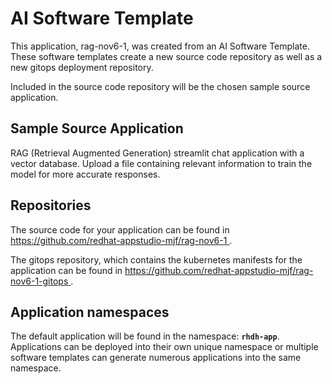 # AI Software Template

This application, rag-nov6-1, was created from an AI Software Template. These software templates create a new source code repository as well as a new gitops deployment repository.

Included in the source code repository will be the chosen sample source application.

## Sample Source Application

RAG (Retrieval Augmented Generation) streamlit chat application with a vector database. Upload a file containing relevant information to train the model for more accurate responses.

## Repositories

The source code for your application can be found in [https://github.com/redhat-appstudio-mjf/rag-nov6-1 ](https://github.com/redhat-appstudio-mjf/rag-nov6-1 ).
 
The gitops repository, which contains the kubernetes manifests for the application can be found in 
[https://github.com/redhat-appstudio-mjf/rag-nov6-1-gitops ](https://github.com/redhat-appstudio-mjf/rag-nov6-1-gitops ). 

## Application namespaces 

The default application will be found in the namespace: **`rhdh-app`**. Applications can be deployed into their own unique namespace or multiple software templates can generate numerous applications into the same namespace.